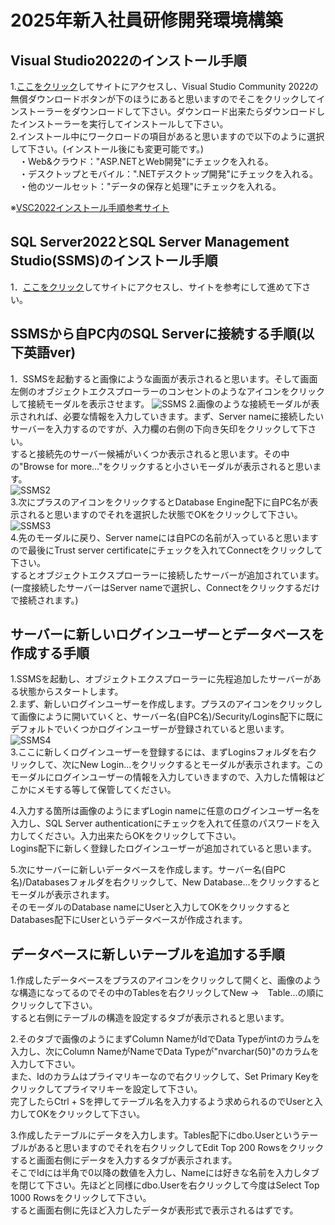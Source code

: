 # 2025年新入社員研修開発環境構築

## Visual Studio2022のインストール手順
1.[ここをクリック](https://visualstudio.microsoft.com/ja/vs/community/)してサイトにアクセスし、Visual Studio Community 2022の無償ダウンロードボタンが下のほうにあると思いますのでそこをクリックしてインストーラーをダウンロードして下さい。ダウンロード出来たらダウンロードしたインストーラーを実行してインストールして下さい。<br>
2.インストール中にワークロードの項目があると思いますので以下のように選択して下さい。(インストール後にも変更可能です。)<br>
　・Web&クラウド："ASP.NETとWeb開発"にチェックを入れる。<br>
　・デスクトップとモバイル：".NETデスクトップ開発"にチェックを入れる。<br>
　・他のツールセット："データの保存と処理"にチェックを入れる。<br>
 
※[VSC2022インストール手順参考サイト](https://qiita.com/mmake/items/e0abb649683b96e2226a)

## SQL Server2022とSQL Server Management Studio(SSMS)のインストール手順
1．[ここをクリック](https://qiita.com/portfoliokns3/items/9e3d1196d680a39dd223)してサイトにアクセスし、サイトを参考にして進めて下さい。

## SSMSから自PC内のSQL Serverに接続する手順(以下英語ver)
1．SSMSを起動すると画像にような画面が表示されると思います。そして画面左側のオブジェクトエクスプローラーのコンセントのようなアイコンをクリックして接続モーダルを表示させます。
![SSMS](https://private-user-images.githubusercontent.com/138543335/418838033-b3c6b965-2ecc-4d5e-876b-297bf340420e.png?jwt=eyJhbGciOiJIUzI1NiIsInR5cCI6IkpXVCJ9.eyJpc3MiOiJnaXRodWIuY29tIiwiYXVkIjoicmF3LmdpdGh1YnVzZXJjb250ZW50LmNvbSIsImtleSI6ImtleTUiLCJleHAiOjE3NDEwNjM3MDYsIm5iZiI6MTc0MTA2MzQwNiwicGF0aCI6Ii8xMzg1NDMzMzUvNDE4ODM4MDMzLWIzYzZiOTY1LTJlY2MtNGQ1ZS04NzZiLTI5N2JmMzQwNDIwZS5wbmc_WC1BbXotQWxnb3JpdGhtPUFXUzQtSE1BQy1TSEEyNTYmWC1BbXotQ3JlZGVudGlhbD1BS0lBVkNPRFlMU0E1M1BRSzRaQSUyRjIwMjUwMzA0JTJGdXMtZWFzdC0xJTJGczMlMkZhd3M0X3JlcXVlc3QmWC1BbXotRGF0ZT0yMDI1MDMwNFQwNDQzMjZaJlgtQW16LUV4cGlyZXM9MzAwJlgtQW16LVNpZ25hdHVyZT1jNjU4YzM0Njk5ODQ1ZmFmNGY1MzlkNjM3YzFiNjVlN2Y4YjE2YmM0NDI1YTA5YWE2MTZmZTQwM2VjMjE2ODk2JlgtQW16LVNpZ25lZEhlYWRlcnM9aG9zdCJ9.GDBKer3plS3mzWhMc6JGjdabs8iKByRyae3jJBygBC0)
2.画像のような接続モーダルが表示されれば、必要な情報を入力していきます。まず、Server nameに接続したいサーバーを入力するのですが、入力欄の右側の下向き矢印をクリックして下さい。<br>すると接続先のサーバー候補がいくつか表示されると思います。その中の"Browse for more..."をクリックすると小さいモーダルが表示されると思います。<br>
 ![SSMS2](https://private-user-images.githubusercontent.com/138543335/418840131-59c4036e-14cf-4d0b-b95b-5e45dc9ccfa8.png?jwt=eyJhbGciOiJIUzI1NiIsInR5cCI6IkpXVCJ9.eyJpc3MiOiJnaXRodWIuY29tIiwiYXVkIjoicmF3LmdpdGh1YnVzZXJjb250ZW50LmNvbSIsImtleSI6ImtleTUiLCJleHAiOjE3NDEwNjQyMjksIm5iZiI6MTc0MTA2MzkyOSwicGF0aCI6Ii8xMzg1NDMzMzUvNDE4ODQwMTMxLTU5YzQwMzZlLTE0Y2YtNGQwYi1iOTViLTVlNDVkYzljY2ZhOC5wbmc_WC1BbXotQWxnb3JpdGhtPUFXUzQtSE1BQy1TSEEyNTYmWC1BbXotQ3JlZGVudGlhbD1BS0lBVkNPRFlMU0E1M1BRSzRaQSUyRjIwMjUwMzA0JTJGdXMtZWFzdC0xJTJGczMlMkZhd3M0X3JlcXVlc3QmWC1BbXotRGF0ZT0yMDI1MDMwNFQwNDUyMDlaJlgtQW16LUV4cGlyZXM9MzAwJlgtQW16LVNpZ25hdHVyZT0zY2VlZWFjMDk1YjI0YTQ5OWViYmNlODZkNmNjODIwNDBjMTJmNzUyZjJlMGQ4YjZkNDE5YTUyM2QwMjhjM2UxJlgtQW16LVNpZ25lZEhlYWRlcnM9aG9zdCJ9.CKQn6-ZxXcw68y_xayyd0xRi7rAP1xV-I5T7firzWTo)<br>
3.次にプラスのアイコンをクリックするとDatabase Engine配下に自PC名が表示されると思いますのでそれを選択した状態でOKをクリックして下さい。<br>
![SSMS3](https://private-user-images.githubusercontent.com/138543335/418840872-bed3023f-7bf7-4fbd-8918-4dce56e4015b.png?jwt=eyJhbGciOiJIUzI1NiIsInR5cCI6IkpXVCJ9.eyJpc3MiOiJnaXRodWIuY29tIiwiYXVkIjoicmF3LmdpdGh1YnVzZXJjb250ZW50LmNvbSIsImtleSI6ImtleTUiLCJleHAiOjE3NDEwNjQ0MjMsIm5iZiI6MTc0MTA2NDEyMywicGF0aCI6Ii8xMzg1NDMzMzUvNDE4ODQwODcyLWJlZDMwMjNmLTdiZjctNGZiZC04OTE4LTRkY2U1NmU0MDE1Yi5wbmc_WC1BbXotQWxnb3JpdGhtPUFXUzQtSE1BQy1TSEEyNTYmWC1BbXotQ3JlZGVudGlhbD1BS0lBVkNPRFlMU0E1M1BRSzRaQSUyRjIwMjUwMzA0JTJGdXMtZWFzdC0xJTJGczMlMkZhd3M0X3JlcXVlc3QmWC1BbXotRGF0ZT0yMDI1MDMwNFQwNDU1MjNaJlgtQW16LUV4cGlyZXM9MzAwJlgtQW16LVNpZ25hdHVyZT0wZWQzNjUyYmY3YzE3OWRlNzEwNzUwY2I4NjgwODFmYmQ1N2E0YTc3NjU5NWU2ZDQ5MjM5OWY3M2EyMzhlNzlhJlgtQW16LVNpZ25lZEhlYWRlcnM9aG9zdCJ9.RIxjD19Tr-edlmizCqtt3NxWqQzq7x5vHa1OwyoNRlk)<br>
4.先のモーダルに戻り、Server nameには自PCの名前が入っていると思いますので最後にTrust server certificateにチェックを入れてConnectをクリックして下さい。<br>するとオブジェクトエクスプローラーに接続したサーバーが追加されています。<br>(一度接続したサーバーはServer nameで選択し、Connectをクリックするだけで接続されます。)<br>

## サーバーに新しいログインユーザーとデータベースを作成する手順
1.SSMSを起動し、オブジェクトエクスプローラーに先程追加したサーバーがある状態からスタートします。<br>
2.まず、新しいログインユーザーを作成します。プラスのアイコンをクリックして画像にように開いていくと、サーバー名(自PC名)/Security/Logins配下に既にデフォルトでいくつかログインユーザーが登録されていると思います。<br>
![SSMS4](https://private-user-images.githubusercontent.com/138543335/418841450-2e0423b5-5097-44f6-8287-12819408c241.png?jwt=eyJhbGciOiJIUzI1NiIsInR5cCI6IkpXVCJ9.eyJpc3MiOiJnaXRodWIuY29tIiwiYXVkIjoicmF3LmdpdGh1YnVzZXJjb250ZW50LmNvbSIsImtleSI6ImtleTUiLCJleHAiOjE3NDEwNjQ1NzEsIm5iZiI6MTc0MTA2NDI3MSwicGF0aCI6Ii8xMzg1NDMzMzUvNDE4ODQxNDUwLTJlMDQyM2I1LTUwOTctNDRmNi04Mjg3LTEyODE5NDA4YzI0MS5wbmc_WC1BbXotQWxnb3JpdGhtPUFXUzQtSE1BQy1TSEEyNTYmWC1BbXotQ3JlZGVudGlhbD1BS0lBVkNPRFlMU0E1M1BRSzRaQSUyRjIwMjUwMzA0JTJGdXMtZWFzdC0xJTJGczMlMkZhd3M0X3JlcXVlc3QmWC1BbXotRGF0ZT0yMDI1MDMwNFQwNDU3NTFaJlgtQW16LUV4cGlyZXM9MzAwJlgtQW16LVNpZ25hdHVyZT1iYjRiYjE1Njc5ZmZhOGI3MWM2MzBmYTI1NmM0M2M2YTUwYzc1YjBjNjE5YjZiYzhhM2Y4ZWZmMzJmOWVlN2E3JlgtQW16LVNpZ25lZEhlYWRlcnM9aG9zdCJ9.m3EqnDtpw_V2M1TC7S6BujuKv8I6vMMP7col7XihDNk)<br>
3.ここに新しくログインユーザーを登録するには、まずLoginsフォルダを右クリックして、次にNew Login...をクリックするとモーダルが表示されます。このモーダルにログインユーザーの情報を入力していきますので、入力した情報はどこかにメモする等して保管してください。<br>

4.入力する箇所は画像のようにまずLogin nameに任意のログインユーザー名を入力し、SQL Server authenticationにチェックを入れて任意のパスワードを入力してください。入力出来たらOKをクリックして下さい。<br>Logins配下に新しく登録したログインユーザーが追加されていると思います。<br>

5.次にサーバーに新しいデータベースを作成します。サーバー名(自PC名)/Databasesフォルダを右クリックして、New Database...をクリックするとモーダルが表示されます。<br>そのモーダルのDatabase nameにUserと入力してOKをクリックするとDatabases配下にUserというデータベースが作成されます。<br>

## データベースに新しいテーブルを追加する手順
1.作成したデータベースをプラスのアイコンをクリックして開くと、画像のような構造になってるのでその中のTablesを右クリックしてNew →　Table...の順にクリックして下さい。<br>すると右側にテーブルの構造を設定するタブが表示されると思います。<br>

2.そのタブで画像のようにまずColumn NameがIdでData Typeがintのカラムを入力し、次にColumn NameがNameでData Typeが"nvarchar(50)"のカラムを入力して下さい。<br>また、Idのカラムはプライマリキーなので右クリックして、Set Primary Keyをクリックしてプライマリキーを設定して下さい。<br>完了したらCtrl + Sを押してテーブル名を入力するよう求められるのでUserと入力してOKをクリックして下さい。<br>

3.作成したテーブルにデータを入力します。Tables配下にdbo.Userというテーブルがあると思いますのでそれを右クリックしてEdit Top 200 Rowsをクリックすると画面右側にデータを入力するタブが表示されます。<br>そこでIdには半角で0以降の数値を入力し、Nameには好きな名前を入力しタブを閉じて下さい。先ほどと同様にdbo.Userを右クリックして今度はSelect Top 1000 Rowsをクリックして下さい。<br>すると画面右側に先ほど入力したデータが表形式で表示されるはずです。<br>
